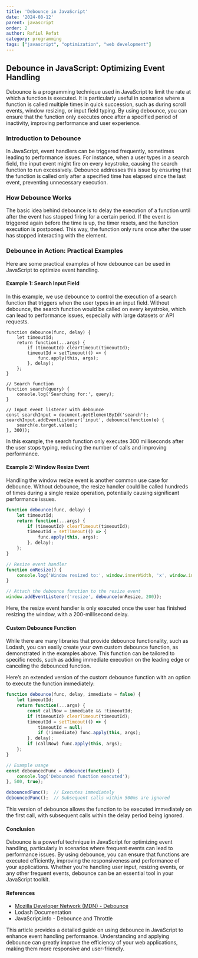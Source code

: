 ```yaml
---
title: 'Debounce in JavaScript'
date: '2024-08-12'
parent: javascript
order: 2
author: Rafiul Refat
category: programming
tags: ["javascript", "optimization", "web development"]
---
```


## Debounce in JavaScript: Optimizing Event Handling

Debounce is a programming technique used in JavaScript to limit the rate at which a function is executed. It is particularly useful in scenarios where a function is called multiple times in quick succession, such as during scroll events, window resizing, or input field typing. By using debounce, you can ensure that the function only executes once after a specified period of inactivity, improving performance and user experience.

### Introduction to Debounce

In JavaScript, event handlers can be triggered frequently, sometimes leading to performance issues. For instance, when a user types in a search field, the input event might fire on every keystroke, causing the search function to run excessively. Debounce addresses this issue by ensuring that the function is called only after a specified time has elapsed since the last event, preventing unnecessary execution.

### How Debounce Works

The basic idea behind debounce is to delay the execution of a function until after the event has stopped firing for a certain period. If the event is triggered again before the time is up, the timer resets, and the function execution is postponed. This way, the function only runs once after the user has stopped interacting with the element.

### Debounce in Action: Practical Examples

Here are some practical examples of how debounce can be used in JavaScript to optimize event handling.

#### Example 1: Search Input Field

In this example, we use debounce to control the execution of a search function that triggers when the user types in an input field. Without debounce, the search function would be called on every keystroke, which can lead to performance issues, especially with large datasets or API requests.

```
function debounce(func, delay) {
    let timeoutId;
    return function(...args) {
        if (timeoutId) clearTimeout(timeoutId);
        timeoutId = setTimeout(() => {
            func.apply(this, args);
        }, delay);
    };
}

// Search function
function search(query) {
    console.log('Searching for:', query);
}

// Input event listener with debounce
const searchInput = document.getElementById('search');
searchInput.addEventListener('input', debounce(function(e) {
    search(e.target.value);
}, 300));

```

In this example, the search function only executes 300 milliseconds after the user stops typing, reducing the number of calls and improving performance.

#### Example 2: Window Resize Event
Handling the window resize event is another common use case for debounce. Without debounce, the resize handler could be called hundreds of times during a single resize operation, potentially causing significant performance issues.
```javascript
function debounce(func, delay) {
    let timeoutId;
    return function(...args) {
        if (timeoutId) clearTimeout(timeoutId);
        timeoutId = setTimeout(() => {
            func.apply(this, args);
        }, delay);
    };
}

// Resize event handler
function onResize() {
    console.log('Window resized to:', window.innerWidth, 'x', window.innerHeight);
}

// Attach the debounce function to the resize event
window.addEventListener('resize', debounce(onResize, 200));

```

Here, the resize event handler is only executed once the user has finished resizing the window, with a 200-millisecond delay.

#### Custom Debounce Function
While there are many libraries that provide debounce functionality, such as Lodash, you can easily create your own custom debounce function, as demonstrated in the examples above. This function can be tailored to specific needs, such as adding immediate execution on the leading edge or canceling the debounced function.

Here’s an extended version of the custom debounce function with an option to execute the function immediately:
```javascript
function debounce(func, delay, immediate = false) {
    let timeoutId;
    return function(...args) {
        const callNow = immediate && !timeoutId;
        if (timeoutId) clearTimeout(timeoutId);
        timeoutId = setTimeout(() => {
            timeoutId = null;
            if (!immediate) func.apply(this, args);
        }, delay);
        if (callNow) func.apply(this, args);
    };
}

// Example usage
const debouncedFunc = debounce(function() {
    console.log('Debounced function executed');
}, 500, true);

debouncedFunc();  // Executes immediately
debouncedFunc();  // Subsequent calls within 500ms are ignored
```

This version of debounce allows the function to be executed immediately on the first call, with subsequent calls within the delay period being ignored.

#### Conclusion
Debounce is a powerful technique in JavaScript for optimizing event handling, particularly in scenarios where frequent events can lead to performance issues. By using debounce, you can ensure that functions are executed efficiently, improving the responsiveness and performance of your applications. Whether you’re handling user input, resizing events, or any other frequent events, debounce can be an essential tool in your JavaScript toolkit.

#### References

-   [Mozilla Developer Network (MDN) - Debounce](https://developer.mozilla.org/en-US/docs/Web/JavaScript/Reference/Global_Objects/debounce)
-   Lodash Documentation
-   JavaScript.info - Debounce and Throttle


This article provides a detailed guide on using debounce in JavaScript to enhance event handling performance. Understanding and applying debounce can greatly improve the efficiency of your web applications, making them more responsive and user-friendly.
